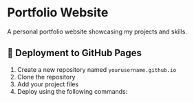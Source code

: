 # Portfolio Website

A personal portfolio website showcasing my projects and skills.

## 🚀 Deployment to GitHub Pages

1. Create a new repository named `yourusername.github.io`
2. Clone the repository
3. Add your project files
4. Deploy using the following commands:
